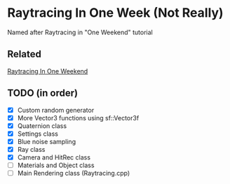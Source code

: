 # Raytracing In One Week (Not Really)
Named after Raytracing in "One Weekend" tutorial
## Related
[Raytracing In One Weekend](https://raytracing.github.io/books/RayTracingInOneWeekend.html)

## TODO (in order)
- [x] Custom random generator
- [x] More Vector3 functions using sf::Vector3f
- [x] Quaternion class
- [x] Settings class
- [x] Blue noise sampling
- [x] Ray class
- [x] Camera and HitRec class
- [ ] Materials and Object class
- [ ] Main Rendering class (Raytracing.cpp)
